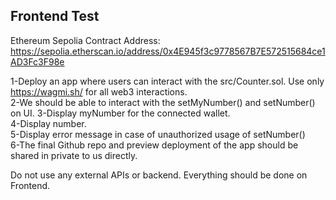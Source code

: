 ## Frontend Test


Ethereum Sepolia Contract Address: https://sepolia.etherscan.io/address/0x4E945f3c9778567B7E572515684ce1AD3Fc3F98e  

1-Deploy an app where users can interact with the src/Counter.sol. Use only https://wagmi.sh/ for all web3 interactions.  
2-We should be able to interact with the setMyNumber() and setNumber() on UI.
3-Display myNumber for the connected wallet.   
4-Display number.  
5-Display error message in case of unauthorized usage of setNumber()  
6-The final Github repo and preview deployment of the app should be shared in private to us directly.

Do not use any external APIs or backend. Everything should be done on Frontend.


